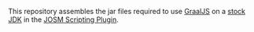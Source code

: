 This repository assembles the jar files required to use [GraalJS][graaljs] on a [stock JDK][graaljs-on-stock-jdk] in the [JOSM Scripting Plugin][scripting-plugin].






[scripting-plugin]:https://gubaer.github.io/josm-scripting-plugin/
[graaljs]:https://github.com/oracle/graaljs
[graaljs-on-stock-jdk]:https://www.graalvm.org/22.1/reference-manual/js/RunOnJDK/